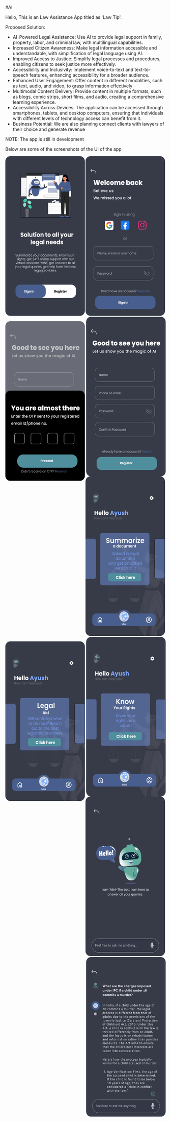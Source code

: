 #AI

Hello,
This is an Law Assistance App titled as 'Law Tip'.

Proposed Solution:
- AI-Powered Legal Assistance: Use AI to provide legal support in family, property, labor, and criminal law, with multilingual capabilities. 
- Increased Citizen Awareness: Make legal information accessible and understandable, with simplification of legal language using AI.
- Improved Access to Justice: Simplify legal processes and procedures, enabling citizens to seek justice more effectively.
- Accessibility and Inclusivity: Implement voice-to-text and text-to-speech features, enhancing accessibility for a broader audience.
- Enhanced User Engagement: Offer content in different modalities, such as text, audio, and video, to grasp information effectively
- Multimodal Content Delivery: Provide content in multiple formats, such as blogs, comic strips, short films, and audio, creating a comprehensive learning experience.
- Accessibility Across Devices: The application can be accessed through smartphones, tablets, and desktop computers, ensuring that individuals with different levels of technology access can benefit from it.
- Business Potential: We are also planning connect clients with lawyers of their choice and generate revenue

NOTE: The app is still in development

Below are some of the screenshots of the UI of the app
                                                                                                      
<img align="left" src="assets/Screenshots/Authentication.png" width="250" height="500" title="Authentication">

<p align="center">
<img src="assets/Screenshots/signIn.png" width=250 height=500 title="SignIn">

<img align="right"  src="assets/Screenshots/signUp.png" width="250" height="500" title="SignUp">
</p>

<img align="left" src="assets/Screenshots/otp.png" width="250" height="500" title="Authentication">

<p align="center">
<img src="assets/Screenshots/landingPage.png" width=250 height=500 title="SignIn">

<img align="right"  src="assets/Screenshots/knowYourRights.png" width="250" height="500" title="SignUp">

</p>

<img align="left" src="assets/Screenshots/legalAid.png" width="250" height="500" title="Authentication">

<p align="center">
<img src="assets/Screenshots/assistantScreen.png" width=250 height=500 title="SignIn">

<img align="right"  src="assets/Screenshots/summarization.png" width="250" height="500" title="SignUp">

</p>




